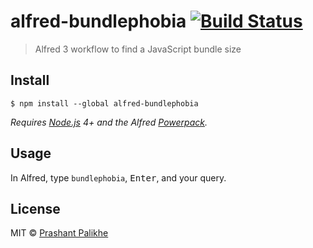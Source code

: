 # alfred-bundlephobia [![Build Status](https://travis-ci.org/prashantpalikhe/alfred-bundlephobia.svg?branch=master)](https://travis-ci.org/prashantpalikhe/alfred-bundlephobia)

> Alfred 3 workflow to find a JavaScript bundle size


## Install

```
$ npm install --global alfred-bundlephobia
```

*Requires [Node.js](https://nodejs.org) 4+ and the Alfred [Powerpack](https://www.alfredapp.com/powerpack/).*


## Usage

In Alfred, type `bundlephobia`, <kbd>Enter</kbd>, and your query.


## License

MIT © [Prashant Palikhe](https://github.com/prashantpalikhe/alfred-bundlephobia)
